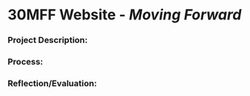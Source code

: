 # 30MFF Website - _Moving Forward_

### Project Description:

### Process:

### Reflection/Evaluation:

